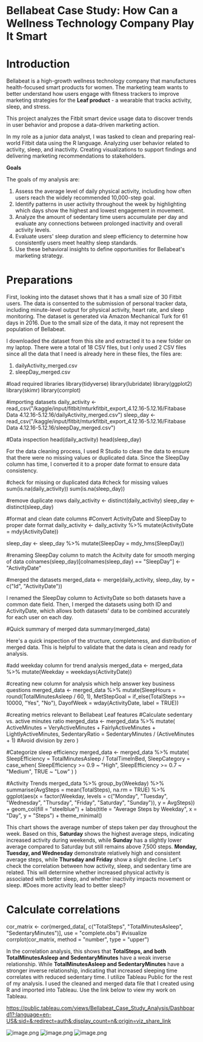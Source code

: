 # Bellabeat Case Study: How Can a Wellness Technology Company Play It Smart 

# **Introduction**

Bellabeat is a high-growth wellness technology company that manufactures health-focused smart products for women. The marketing team wants to better understand how users engage with fitness trackers to improve marketing strategies for the **Leaf product** - a wearable that tracks activity, sleep, and stress.

This project analyzes the Fitbit smart device usage data to discover trends in user behavior and propose a data-driven marketing action.

In my role as a junior data analyst, I was tasked to clean and preparing real-world Fitbit data using the R language. Analyzing user behavior related to activity, sleep, and inactivity. Creating visualizations to support findings and delivering marketing recommendations to stakeholders. 

**Goals**

The goals of my analysis are:
1. Assess the average level of daily physical activity, including how often users reach the widely recommended 10,000-step goal.
2. Identify patterns in user activity throughout the week by highlighting which days show the highest and lowest engagement in movement.
3. Analyze the amount of sedentary time users accumulate per day and evaluate any connections between prolonged inactivity and overall activity levels.
4. Evaluate users' sleep duration and sleep efficiency to determine how consistently users meet healthy sleep standards.
5. Use these behavioral insights to define opportunities for Bellabeat's marketing strategy. 

# Preparations
First, looking into the dataset shows that it has a small size of 30 Fitbit users. The data is consented to the submission of personal tracker data, including minute-level output for physical activity, heart rate, and sleep monitoring. The dataset is generated via Amazon Mechanical Turk for 61 days in 2016. Due to the small size of the data, it may not represent the population of  Bellabeat. 

I downloaded the dataset from this site and extracted it to a new folder on my laptop. There were a total of 18 CSV files, but I only used 2 CSV files since all the data that I need is already here in these files, the files are:
1. dailyActivity_merged.csv
2. sleepDay_merged.csv


#load required libraries
library(tidyverse)
library(lubridate)
library(ggplot2)
library(skimr)
library(corrplot)

#importing datasets
daily_activity <- read_csv("/kaggle/input/fitbit/mturkfitbit_export_4.12.16-5.12.16/Fitabase Data 4.12.16-5.12.16/dailyActivity_merged.csv")
sleep_day <- read_csv("/kaggle/input/fitbit/mturkfitbit_export_4.12.16-5.12.16/Fitabase Data 4.12.16-5.12.16/sleepDay_merged.csv")

#Data inspection
head(daily_activity)
head(sleep_day)

For the data cleaning process, I used R Studio to clean the data to ensure that there were no missing values or duplicated data. Since the SleepDay column has time, I 
converted it to a proper date format to ensure data consistency.


#check for missing or duplicated data
#check for missing values
sum(is.na(daily_activity))
sum(is.na(sleep_day))

#remove duplicate rows
daily_activity <- distinct(daily_activity)
sleep_day <- distinct(sleep_day)

#format and clean date columns
#Convert ActivityDate and SleepDay to proper date format 
daily_activity <- daily_activity %>% 
  mutate(ActivityDate = mdy(ActivityDate))

sleep_day <- sleep_day %>% 
  mutate(SleepDay = mdy_hms(SleepDay))

#renaming SleepDay column to match the Acitvity date for smooth merging of data
colnames(sleep_day)[colnames(sleep_day) == "SleepDay"] <- "ActivityDate"

#merged the datasets
merged_data <- merge(daily_activity, sleep_day, by = c("Id", "ActivityDate"))

I renamed the SleepDay column to ActivityDate so both datasets have a common date field. Then, I merged the datasets using both ID and ActivityDate, which allows both datasets' data to be combined accurately for each user on each day.

#Quick summary of merged data
summary(merged_data)

Here's a quick inspection of the structure, completeness, and distribution of merged data. This is helpful to validate that the data is clean and ready for analysis. 


#add weekday column for trend analysis
merged_data <- merged_data %>% 
  mutate(Weekday = weekdays(ActivityDate))

#creating new column for analysis which help answer key business questions
merged_data <- merged_data %>% 
  mutate(SleepHours = round(TotalMinutesAsleep / 60, 1),
         MetStepGoal = if_else(TotalSteps >= 10000, "Yes", "No"),
         DayofWeek = wday(ActivityDate, label = TRUE))

#creating metrics relevant to Bellabeat Leaf features
#Calculate sedentary vs. active minutes ratio
merged_data <- merged_data %>% 
  mutate(
    ActiveMinutes = VeryActiveMinutes + FairlyActiveMinutes + LightlyActiveMinutes,
    SedentaryRatio = SedentaryMinutes / (ActiveMinutes + 1) #Avoid division by zero
  )

#Categorize sleep efficiency
merged_data <- merged_data %>% 
  mutate(
    SleepEfficiency = TotalMinutesAsleep / TotalTimeInBed,
    SleepCategory = case_when(
      SleepEfficiency >= 0.9 ~ "High",
      SleepEfficiency >= 0.7 ~ "Medium",
      TRUE ~ "Low"
    )
  )

#Activity Trends
merged_data %>% 
  group_by(Weekday) %>% 
  summarise(AvgSteps = mean(TotalSteps), na.rm = TRUE) %>% 
  ggplot(aes(x = factor(Weekday, levels = c("Monday", "Tuesday", "Wednesday", "Thursday",
                                            "Friday", "Saturday", "Sunday")), y = AvgSteps)) +
  geom_col(fill = "steelblue") +
  labs(title = "Average Steps by Weekday", x = "Day", y = "Steps") +
  theme_minimal()

  
This chart shows the average number of steps taken per day throughout the week. Based on this, **Saturday** shows the highest average steps, indicating increased activity during weekends, while **Sunday** has a slightly lower average compared to Saturday but still remains above 7,500 steps. **Monday, Tuesday, and Wednesday** demonstrate relatively high and consistent average steps, while **Thursday and Friday** show a slight decline. 
Let's check the correlation between how activity, sleep, and sedentary time are related. This will determine whether increased physical activity is associated with better sleep, and whether inactivity impacts movement or sleep. 
#Does more activity lead to better sleep?

# Calculate correlations
cor_matrix <- cor(merged_data[, c("TotalSteps", "TotalMinutesAsleep", "SedentaryMinutes")],
                  use = "complete.obs")
#visualize
corrplot(cor_matrix, method = "number", type = "upper")


In the correlation analysis, this shows that **TotalSteps, and both TotalMinutesAsleep and SedentaryMinutes** have a weak inverse relationship. While **TotalMinutesAsleep and SedentaryMinutes** have a stronger inverse relationship, indicating that increased sleeping time correlates with reduced sedentary time. 
I utilize Tableau Public for the rest of my analysis. I used the cleaned and merged data file that I created using R and imported into Tableau. Use the link below to view my work on Tableau. 

https://public.tableau.com/views/Bellabeat_Case_Study_Analysis/Dashboard1?:language=en-US&:sid=&:redirect=auth&:display_count=n&:origin=viz_share_link

![image.png](attachment:ea1746be-ecbd-4493-a605-83498be1d38a.png)
![image.png](attachment:e70d6a89-d60d-49d3-b6d8-dd132fcc49cf.png)
![image.png](attachment:3b73ba55-45f8-4bda-99e4-1b219b465228.png)
